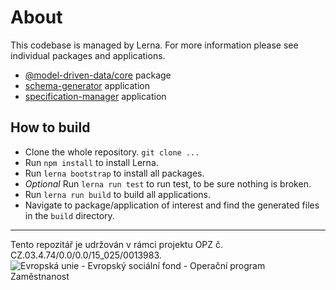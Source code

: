 # About
This codebase is managed by Lerna.
For more information please see individual packages and applications.
- [@model-driven-data/core](./packages/core) package
- [schema-generator](./applications/schema-generator) application
- [specification-manager](./applications/specification-manager) application

## How to build 
- Clone the whole repository. `git clone ...`
- Run `npm install` to install Lerna.
- Run `lerna bootstrap` to install all packages.
- *Optional* Run `lerna run test` to run test, to be sure nothing is broken. 
- Run `lerna run build` to build all applications.
- Navigate to package/application of interest and find the generated files in the `build` directory.

***

Tento repozitář je udržován v rámci projektu OPZ č. CZ.03.4.74/0.0/0.0/15_025/0013983.
![Evropská unie - Evropský sociální fond - Operační program Zaměstnanost](https://data.gov.cz/images/ozp_logo_cz.jpg)
